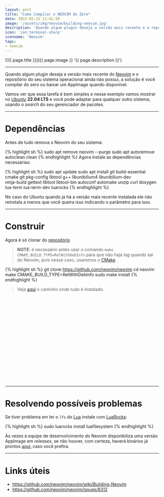```yaml
---
layout: post
title: "Como Compilar o NEOVIM do Zero"
date: 2022-05-22 11:41:59
image: '/assets/img/neovim/building-neovim.jpg'
description: 'Quando algum plugin deseja a versão mais recente e o repositório do seu sistema operacional ainda não possui.'
icon: 'ion:terminal-sharp'
iconname: 'Neovim'
tags:
- neovim
---
```


![{{ page.title }}]({{ page.image }} '{{ page.description }}')

---

Quando algum plugin deseja a versão mais recente do [Neovim](https://terminalroot.com.br/tags#neovim) e o repositório do seu sistema operacional ainda não possui, a solução é você compilar do zero ou baixar um AppImage quando disponível.

Vamos ver que essa tarefa é bem simples e nesse exemplo vamos mostrar no [Ubuntu](https://terminalroot.com.br/tags#ubuntu) **22.04 LTS** e você pode adaptar para qualquer outro sistema, usando o *search* do seu gerenciador de pacotes.

---

# Dependências
Antes de tudo remova o Neovim do seu sistema:

{% highlight sh %}
sudo apt remove neovim --purge
sudo apt autoremove autoclean clean
{% endhighlight %}
Agora instale as dependências necessárias:

{% highlight sh %}
sudo apt update
sudo apt install git build-essential cmake git pkg-config libtool g++ libunibilium4 libunibilium-dev \
ninja-build gettext libtool libtool-bin autoconf automake unzip curl doxygen lua-term lua-term-dev luarocks
{% endhighlight %}

No caso do Ubuntu quando já há a versão mais recente instalada ele não reinstala a menos que você queira isso indicando o parâmetro para isso.

---

# Construir
Agora é só clonar do [repositório](https://github.com/neovim/neovim)
> **NOTE**: é necessário antes usar o comando `make CMAKE_BUILD_TYPE=RelWithDebInfo` para que não haja *lag* quando sai do Neovim, pois nesse caso, usaremos o [CMake](https://terminalroot.com.br/tags#cmake) .

{% highlight sh %}
git clone https://github.com/neovim/neovim
cd neovim
make CMAKE_BUILD_TYPE=RelWithDebInfo
sudo make install
{% endhighlight %}
> Veja [aqui](https://gist.github.com/terroo/bc9b7a39f5e0a4fbec055e808002bbe2) o caminho onde tudo é instalado.


<!-- SQUARE - GAMES ROOT -->
<script async src="//pagead2.googlesyndication.com/pagead/js/adsbygoogle.js"></script>
<ins class="adsbygoogle"
style="display:inline-block;width:336px;height:280px"
data-ad-client="ca-pub-2838251107855362"
data-ad-slot="5351066970"></ins>
<script>
(adsbygoogle = window.adsbygoogle || []).push({});
</script>

---

# Resolvendo possíveis problemas
Se tiver problema em ler o `lfs` do [Lua](https://terminalroot.com.br/lua) instale com [LuaRocks](https://luarocks.org/):

{% highlight sh %}
sudo luarocks install luafilesystem
{% endhighlight %}

Ás vezes a equipe de desenvolvimento do Neovim disponibiliza uma versão AppImage em *releases*, se não houver, com certeza, haverá binários já prontos [aqui](https://github.com/neovim/neovim/releases), caso você prefira.

---

# Links úteis
+ <https://github.com/neovim/neovim/wiki/Building-Neovim>
+ <https://github.com/neovim/neovim/issues/8312>


